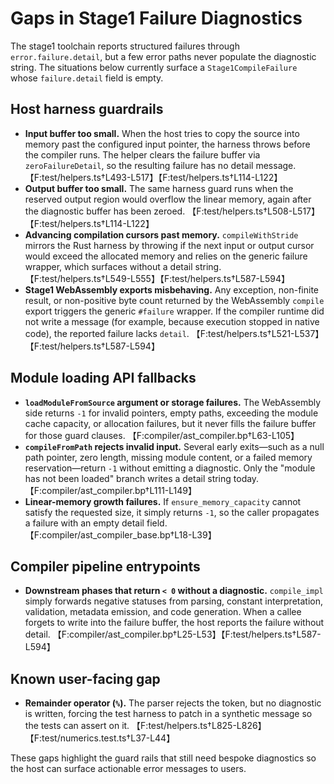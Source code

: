 # Gaps in Stage1 Failure Diagnostics

The stage1 toolchain reports structured failures through `error.failure.detail`, but a few error
paths never populate the diagnostic string. The situations below currently surface a
`Stage1CompileFailure` whose `failure.detail` field is empty.

## Host harness guardrails

- **Input buffer too small.** When the host tries to copy the source into memory past the
  configured input pointer, the harness throws before the compiler runs. The helper clears the
  failure buffer via `zeroFailureDetail`, so the resulting failure has no detail message. 【F:test/helpers.ts†L493-L517】【F:test/helpers.ts†L114-L122】
- **Output buffer too small.** The same harness guard runs when the reserved output region would
  overflow the linear memory, again after the diagnostic buffer has been zeroed. 【F:test/helpers.ts†L508-L517】【F:test/helpers.ts†L114-L122】
- **Advancing compilation cursors past memory.** `compileWithStride` mirrors the Rust harness by
  throwing if the next input or output cursor would exceed the allocated memory and relies on the
  generic failure wrapper, which surfaces without a detail string. 【F:test/helpers.ts†L549-L555】【F:test/helpers.ts†L587-L594】
- **Stage1 WebAssembly exports misbehaving.** Any exception, non-finite result, or non-positive byte
  count returned by the WebAssembly `compile` export triggers the generic `#failure` wrapper. If the
  compiler runtime did not write a message (for example, because execution stopped in native code),
  the reported failure lacks `detail`. 【F:test/helpers.ts†L521-L537】【F:test/helpers.ts†L587-L594】

## Module loading API fallbacks

- **`loadModuleFromSource` argument or storage failures.** The WebAssembly side returns `-1` for
  invalid pointers, empty paths, exceeding the module cache capacity, or allocation failures, but it
  never fills the failure buffer for those guard clauses. 【F:compiler/ast_compiler.bp†L63-L105】
- **`compileFromPath` rejects invalid input.** Several early exits—such as a null path pointer, zero
  length, missing module content, or a failed memory reservation—return `-1` without emitting a
  diagnostic. Only the "module has not been loaded" branch writes a detail string today. 【F:compiler/ast_compiler.bp†L111-L149】
- **Linear-memory growth failures.** If `ensure_memory_capacity` cannot satisfy the requested size,
  it simply returns `-1`, so the caller propagates a failure with an empty detail field. 【F:compiler/ast_compiler_base.bp†L18-L39】

## Compiler pipeline entrypoints

- **Downstream phases that return `< 0` without a diagnostic.** `compile_impl` simply forwards
  negative statuses from parsing, constant interpretation, validation, metadata emission, and code
  generation. When a callee forgets to write into the failure buffer, the host reports the failure
  without detail. 【F:compiler/ast_compiler.bp†L25-L53】【F:test/helpers.ts†L587-L594】

## Known user-facing gap

- **Remainder operator (`%`).** The parser rejects the token, but no diagnostic is written, forcing
  the test harness to patch in a synthetic message so the tests can assert on it. 【F:test/helpers.ts†L825-L826】【F:test/numerics.test.ts†L37-L44】

These gaps highlight the guard rails that still need bespoke diagnostics so the host can surface
actionable error messages to users.
